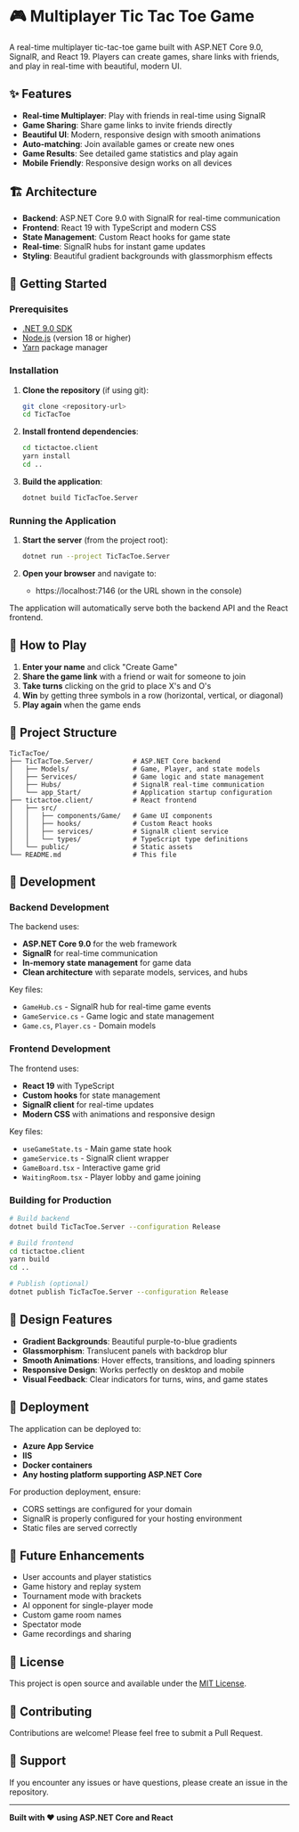 # 🎮 Multiplayer Tic Tac Toe Game

A real-time multiplayer tic-tac-toe game built with ASP.NET Core 9.0, SignalR, and React 19. Players can create games, share links with friends, and play in real-time with beautiful, modern UI.

## ✨ Features

- **Real-time Multiplayer**: Play with friends in real-time using SignalR
- **Game Sharing**: Share game links to invite friends directly
- **Beautiful UI**: Modern, responsive design with smooth animations
- **Auto-matching**: Join available games or create new ones
- **Game Results**: See detailed game statistics and play again
- **Mobile Friendly**: Responsive design works on all devices

## 🏗️ Architecture

- **Backend**: ASP.NET Core 9.0 with SignalR for real-time communication
- **Frontend**: React 19 with TypeScript and modern CSS
- **State Management**: Custom React hooks for game state
- **Real-time**: SignalR hubs for instant game updates
- **Styling**: Beautiful gradient backgrounds with glassmorphism effects

## 🚀 Getting Started

### Prerequisites

- [.NET 9.0 SDK](https://dotnet.microsoft.com/download/dotnet/9.0)
- [Node.js](https://nodejs.org/) (version 18 or higher)
- [Yarn](https://yarnpkg.com/) package manager

### Installation

1. **Clone the repository** (if using git):
   ```bash
   git clone <repository-url>
   cd TicTacToe
   ```

2. **Install frontend dependencies**:
   ```bash
   cd tictactoe.client
   yarn install
   cd ..
   ```

3. **Build the application**:
   ```bash
   dotnet build TicTacToe.Server
   ```

### Running the Application

1. **Start the server** (from the project root):
   ```bash
   dotnet run --project TicTacToe.Server
   ```

2. **Open your browser** and navigate to:
   - https://localhost:7146 (or the URL shown in the console)

The application will automatically serve both the backend API and the React frontend.

## 🎯 How to Play

1. **Enter your name** and click "Create Game"
2. **Share the game link** with a friend or wait for someone to join
3. **Take turns** clicking on the grid to place X's and O's
4. **Win** by getting three symbols in a row (horizontal, vertical, or diagonal)
5. **Play again** when the game ends

## 📁 Project Structure

```
TicTacToe/
├── TicTacToe.Server/          # ASP.NET Core backend
│   ├── Models/                # Game, Player, and state models
│   ├── Services/              # Game logic and state management
│   ├── Hubs/                  # SignalR real-time communication
│   └── app_Start/             # Application startup configuration
├── tictactoe.client/          # React frontend
│   ├── src/
│   │   ├── components/Game/   # Game UI components
│   │   ├── hooks/             # Custom React hooks
│   │   ├── services/          # SignalR client service
│   │   └── types/             # TypeScript type definitions
│   └── public/                # Static assets
└── README.md                  # This file
```

## 🔧 Development

### Backend Development

The backend uses:
- **ASP.NET Core 9.0** for the web framework
- **SignalR** for real-time communication
- **In-memory state management** for game data
- **Clean architecture** with separate models, services, and hubs

Key files:
- `GameHub.cs` - SignalR hub for real-time game events
- `GameService.cs` - Game logic and state management
- `Game.cs`, `Player.cs` - Domain models

### Frontend Development

The frontend uses:
- **React 19** with TypeScript
- **Custom hooks** for state management
- **SignalR client** for real-time updates
- **Modern CSS** with animations and responsive design

Key files:
- `useGameState.ts` - Main game state hook
- `gameService.ts` - SignalR client wrapper
- `GameBoard.tsx` - Interactive game grid
- `WaitingRoom.tsx` - Player lobby and game joining

### Building for Production

```bash
# Build backend
dotnet build TicTacToe.Server --configuration Release

# Build frontend
cd tictactoe.client
yarn build
cd ..

# Publish (optional)
dotnet publish TicTacToe.Server --configuration Release
```

## 🎨 Design Features

- **Gradient Backgrounds**: Beautiful purple-to-blue gradients
- **Glassmorphism**: Translucent panels with backdrop blur
- **Smooth Animations**: Hover effects, transitions, and loading spinners
- **Responsive Design**: Works perfectly on desktop and mobile
- **Visual Feedback**: Clear indicators for turns, wins, and game states

## 🚀 Deployment

The application can be deployed to:
- **Azure App Service**
- **IIS**
- **Docker containers**
- **Any hosting platform supporting ASP.NET Core**

For production deployment, ensure:
- CORS settings are configured for your domain
- SignalR is properly configured for your hosting environment
- Static files are served correctly

## 🔮 Future Enhancements

- User accounts and player statistics
- Game history and replay system
- Tournament mode with brackets
- AI opponent for single-player mode
- Custom game room names
- Spectator mode
- Game recordings and sharing

## 📝 License

This project is open source and available under the [MIT License](LICENSE).

## 🤝 Contributing

Contributions are welcome! Please feel free to submit a Pull Request.

## 📧 Support

If you encounter any issues or have questions, please create an issue in the repository.

---

**Built with ❤️ using ASP.NET Core and React** 